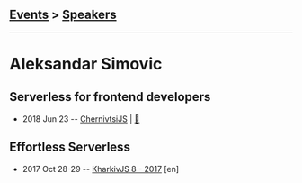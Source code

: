 ## [Events](../README.md) > [Speakers](../speakers.md)
---

# Aleksandar Simovic

## Serverless for frontend developers
- 2018 Jun 23 -- [ChernivtsiJS](https://youtu.be/4xLis-ca4QY)  | [:notebook:](https://chernivtsi.js.org/serverless-for-frontend-developers/)  
## Effortless Serverless
- 2017 Oct 28-29 -- [KharkivJS 8 - 2017](https://www.youtube.com/watch?v=eoNPvQeqMZw) [en]   
